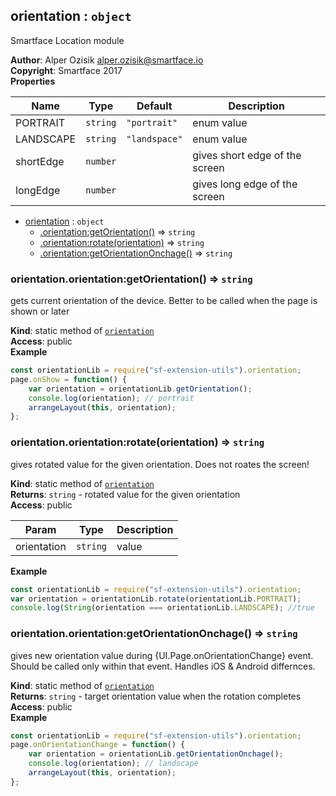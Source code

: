 <a name="module_orientation"></a>

## orientation : <code>object</code>
Smartface Location module

**Author**: Alper Ozisik <alper.ozisik@smartface.io>  
**Copyright**: Smartface 2017  
**Properties**

| Name | Type | Default | Description |
| --- | --- | --- | --- |
| PORTRAIT | <code>string</code> | <code>&quot;portrait&quot;</code> | enum value |
| LANDSCAPE | <code>string</code> | <code>&quot;landspace&quot;</code> | enum value |
| shortEdge | <code>number</code> |  | gives short edge of the screen |
| longEdge | <code>number</code> |  | gives long edge of the screen |


* [orientation](#module_orientation) : <code>object</code>
    * [.orientation:getOrientation()](#module_orientation.orientation_getOrientation) ⇒ <code>string</code>
    * [.orientation:rotate(orientation)](#module_orientation.orientation_rotate) ⇒ <code>string</code>
    * [.orientation:getOrientationOnchage()](#module_orientation.orientation_getOrientationOnchage) ⇒ <code>string</code>

<a name="module_orientation.orientation_getOrientation"></a>

### orientation.orientation:getOrientation() ⇒ <code>string</code>
gets current orientation of the device. Better to be called when the page is shown or later

**Kind**: static method of [<code>orientation</code>](#module_orientation)  
**Access**: public  
**Example**  
```js
const orientationLib = require("sf-extension-utils").orientation;
page.onShow = function() {
    var orientation = orientationLib.getOrientation();
    console.log(orientation); // portrait
    arrangeLayout(this, orientation);
};
```
<a name="module_orientation.orientation_rotate"></a>

### orientation.orientation:rotate(orientation) ⇒ <code>string</code>
gives rotated value for the given orientation. Does not roates the screen!

**Kind**: static method of [<code>orientation</code>](#module_orientation)  
**Returns**: <code>string</code> - rotated value for the given orientation  
**Access**: public  

| Param | Type | Description |
| --- | --- | --- |
| orientation | <code>string</code> | value |

**Example**  
```js
const orientationLib = require("sf-extension-utils").orientation;
var orientation = orientationLib.rotate(orientationLib.PORTRAIT);
console.log(String(orientation === orientationLib.LANDSCAPE); //true
```
<a name="module_orientation.orientation_getOrientationOnchage"></a>

### orientation.orientation:getOrientationOnchage() ⇒ <code>string</code>
gives new orientation value during {UI.Page.onOrientationChange} event.
Should be called only within that event. Handles iOS & Android differnces.

**Kind**: static method of [<code>orientation</code>](#module_orientation)  
**Returns**: <code>string</code> - target orientation value when the rotation completes  
**Access**: public  
**Example**  
```js
const orientationLib = require("sf-extension-utils").orientation;
page.onOrientationChange = function() {
    var orientation = orientationLib.getOrientationOnchage();
    console.log(orientation); // landscape
    arrangeLayout(this, orientation);
};
```
